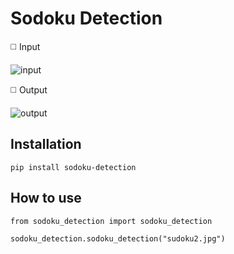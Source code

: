 # Sodoku Detection

◻️ Input 

![input](https://github.com/SajedehGharabadian/sodoku_detection/assets/76538787/881a8ed5-b6c5-4d4c-98c3-c0038ff793bd)

◻️ Output

![output](https://github.com/SajedehGharabadian/sodoku_detection/assets/76538787/e9526634-f573-4c05-ba6e-678f14bb74c3)


## Installation

```
pip install sodoku-detection
```

## How to use 

```
from sodoku_detection import sodoku_detection

sodoku_detection.sodoku_detection("sudoku2.jpg")
```
